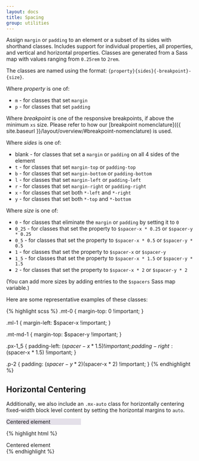 ```yaml
---
layout: docs
title: Spacing
group: utilities
---
```


Assign `margin` or `padding` to an element or a subset of its sides with shorthand classes. Includes support for individual properties, all properties, and vertical and horizontal properties. Classes are generated from a Sass map with values ranging from `0.25rem` to `2rem`.

The classes are named using the format: `{property}{sides}{-breakpoint}-{size}`.

Where *property* is one of:

* `m` - for classes that set `margin`
* `p` - for classes that set `padding`

Where *breakpoint* is one of the responsive breakpoints, if above the minimum `xs` size.  Please refer to how our [breakpoint nomenclature]({{ site.baseurl }}/layout/overview/#breakpoint-nomenclature) is used.

Where *sides* is one of:

* blank - for classes that set a `margin` or `padding` on all 4 sides of the element
* `t` - for classes that set `margin-top` or `padding-top`
* `b` - for classes that set `margin-bottom` or `padding-bottom`
* `l` - for classes that set `margin-left` or `padding-left`
* `r` - for classes that set `margin-right` or `padding-right`
* `x` - for classes that set both `*-left` and `*-right`
* `y` - for classes that set both `*-top` and `*-bottom`

Where *size* is one of:

* `0` - for classes that eliminate the `margin` or `padding` by setting it to `0`
* `0_25` - for classes that set the property to `$spacer-x * 0.25` or `$spacer-y * 0.25`
* `0_5` - for classes that set the property to `$spacer-x * 0.5` or `$spacer-y * 0.5`
* `1` - for classes that set the property to `$spacer-x` or `$spacer-y`
* `1_5` - for classes that set the property to `$spacer-x * 1.5` or `$spacer-y * 1.5`
* `2` - for classes that set the property to `$spacer-x * 2` or `$spacer-y * 2`

(You can add more sizes by adding entries to the `$spacers` Sass map variable.)

Here are some representative examples of these classes:

{% highlight scss %}
.mt-0 {
  margin-top: 0 !important;
}

.ml-1 {
  margin-left: $spacer-x !important;
}

.mt-md-1 {
  margin-top: $spacer-y !important;
}

.px-1_5 {
  padding-left: ($spacer-x * 1.5) !important;
  padding-right: ($spacer-x * 1.5) !important;
}

.p-2 {
  padding: ($spacer-y * 2) ($spacer-x * 2) !important;
}
{% endhighlight %}

## Horizontal Centering
Additionally, we also include an `.mx-auto` class for horizontally centering fixed-width block level content by setting the horizontal margins to `auto`.

<div class="cf-example">
  <div class="mx-auto" style="width: 200px; background-color: rgba(86,61,124,.15);">
    Centered element
  </div>
</div>

{% highlight html %}
<div class="mx-auto" style="width: 200px;">
  Centered element
</div>
{% endhighlight %}
